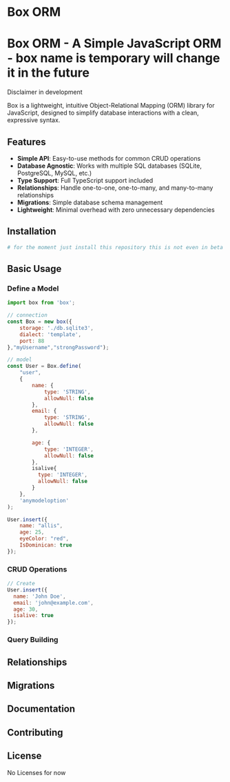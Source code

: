 # Box ORM
# Box ORM - A Simple JavaScript ORM - box name is temporary will change it in the future

Disclaimer in development

Box is a lightweight, intuitive Object-Relational Mapping (ORM) library for JavaScript, designed to simplify database interactions with a clean, expressive syntax.

## Features

- **Simple API**: Easy-to-use methods for common CRUD operations
- **Database Agnostic**: Works with multiple SQL databases (SQLite, PostgreSQL, MySQL, etc.)
- **Type Support**: Full TypeScript support included
- **Relationships**: Handle one-to-one, one-to-many, and many-to-many relationships
- **Migrations**: Simple database schema management
- **Lightweight**: Minimal overhead with zero unnecessary dependencies

## Installation

```bash
# for the moment just install this repository this is not even in beta and some features are needed
```

## Basic Usage

### Define a Model

```js
import box from 'box';

// connection
const Box = new box({
    storage: './db.sqlite3',
    dialect: 'template',
    port: 88
},"myUsername","strongPassword");

// model
const User = Box.define(
    "user",
    {
        name: {
            type: 'STRING',
            allowNull: false
        },
        email: {
            type: 'STRING',
            allowNull: false
        },

        age: {
            type: 'INTEGER',
            allowNull: false
        },
        isalive{
          type: 'INTEGER',
          allowNull: false
        }
    },
    'anymodeloption'
);

User.insert({
    name: "allis",
    age: 25,
    eyeColor: "red",
    IsDominican: true
});
```

### CRUD Operations

```js
// Create
User.insert({
  name: 'John Doe',
  email: 'john@example.com',
  age: 30,
  isalive: true
});
```

### Query Building



## Relationships

## Migrations


## Documentation



## Contributing


## License
No Licenses for now
